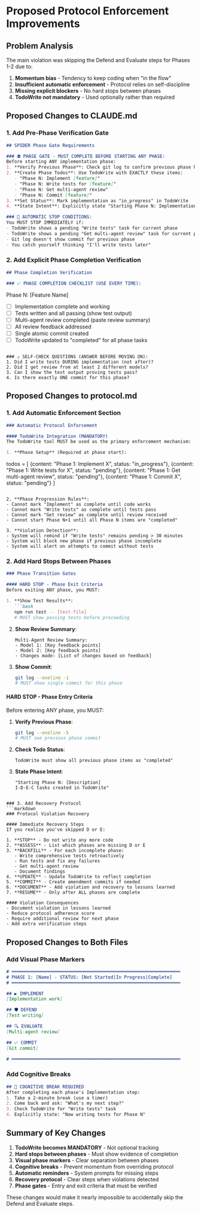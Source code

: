 # Proposed Protocol Enforcement Improvements

## Problem Analysis
The main violation was skipping the Defend and Evaluate steps for Phases 1-2 due to:
1. **Momentum bias** - Tendency to keep coding when "in the flow"
2. **Insufficient automatic enforcement** - Protocol relies on self-discipline
3. **Missing explicit blockers** - No hard stops between phases
4. **TodoWrite not mandatory** - Used optionally rather than required

## Proposed Changes to CLAUDE.md

### 1. Add Pre-Phase Verification Gate
```markdown
## SPIDER Phase Gate Requirements

### ⛔ PHASE GATE - MUST COMPLETE BEFORE STARTING ANY PHASE:
Before starting ANY implementation phase:
1. **Verify Previous Phase**: Check git log to confirm previous phase has I-D-E-C complete
2. **Create Phase Todos**: Use TodoWrite with EXACTLY these items:
   - "Phase N: Implement [feature]"
   - "Phase N: Write tests for [feature]"
   - "Phase N: Get multi-agent review"
   - "Phase N: Commit [feature]"
3. **Set Status**: Mark implementation as "in_progress" in TodoWrite
4. **State Intent**: Explicitly state "Starting Phase N: Implementation"

### 🚫 AUTOMATIC STOP CONDITIONS:
You MUST STOP IMMEDIATELY if:
- TodoWrite shows a pending "Write tests" task for current phase
- TodoWrite shows a pending "Get multi-agent review" task for current phase
- Git log doesn't show commit for previous phase
- You catch yourself thinking "I'll write tests later"
```

### 2. Add Explicit Phase Completion Verification
```markdown
## Phase Completion Verification

### ✅ PHASE COMPLETION CHECKLIST (USE EVERY TIME):
```
Phase N: [Feature Name]
- [ ] Implementation complete and working
- [ ] Tests written and all passing (show test output)
- [ ] Multi-agent review completed (paste review summary)
- [ ] All review feedback addressed
- [ ] Single atomic commit created
- [ ] TodoWrite updated to "completed" for all phase tasks
```

### ⚠️ SELF-CHECK QUESTIONS (ANSWER BEFORE MOVING ON):
1. Did I write tests DURING implementation (not after)?
2. Did I get review from at least 2 different models?
3. Can I show the test output proving tests pass?
4. Is there exactly ONE commit for this phase?
```

## Proposed Changes to protocol.md

### 1. Add Automatic Enforcement Section
```markdown
### Automatic Protocol Enforcement

#### TodoWrite Integration (MANDATORY)
The TodoWrite tool MUST be used as the primary enforcement mechanism:

1. **Phase Setup** (Required at phase start):
   ```
   todos = [
     {content: "Phase 1: Implement X", status: "in_progress"},
     {content: "Phase 1: Write tests for X", status: "pending"},
     {content: "Phase 1: Get multi-agent review", status: "pending"},
     {content: "Phase 1: Commit X", status: "pending"}
   ]
   ```

2. **Phase Progression Rules**:
   - Cannot mark "Implement" as complete until code works
   - Cannot mark "Write tests" as complete until tests pass
   - Cannot mark "Get review" as complete until review received
   - Cannot start Phase N+1 until all Phase N items are "completed"

3. **Violation Detection**:
   - System will remind if "Write tests" remains pending > 30 minutes
   - System will block new phase if previous phase incomplete
   - System will alert on attempts to commit without tests
```

### 2. Add Hard Stops Between Phases
```markdown
### Phase Transition Gates

#### HARD STOP - Phase Exit Criteria
Before exiting ANY phase, you MUST:

1. **Show Test Results**:
   ```bash
   npm run test -- [test-file]
   # MUST show passing tests before proceeding
   ```

2. **Show Review Summary**:
   ```
   Multi-Agent Review Summary:
   - Model 1: [Key feedback points]
   - Model 2: [Key feedback points]
   - Changes made: [List of changes based on feedback]
   ```

3. **Show Commit**:
   ```bash
   git log --oneline -1
   # MUST show single commit for this phase
   ```

#### HARD STOP - Phase Entry Criteria
Before entering ANY phase, you MUST:

1. **Verify Previous Phase**:
   ```bash
   git log --oneline -5
   # MUST see previous phase commit
   ```

2. **Check Todo Status**:
   ```
   TodoWrite must show all previous phase items as "completed"
   ```

3. **State Phase Intent**:
   ```
   "Starting Phase N: [Description]
   I-D-E-C tasks created in TodoWrite"
   ```
```

### 3. Add Recovery Protocol
```markdown
### Protocol Violation Recovery

#### Immediate Recovery Steps
If you realize you've skipped D or E:

1. **STOP** - Do not write any more code
2. **ASSESS** - List which phases are missing D or E
3. **BACKFILL** - For each incomplete phase:
   - Write comprehensive tests retroactively
   - Run tests and fix any failures
   - Get multi-agent review
   - Document findings
4. **UPDATE** - Update TodoWrite to reflect completion
5. **COMMIT** - Create amendment commits if needed
6. **DOCUMENT** - Add violation and recovery to lessons learned
7. **RESUME** - Only after ALL phases are complete

#### Violation Consequences
- Document violation in lessons learned
- Reduce protocol adherence score
- Require additional review for next phase
- Add extra verification steps
```

## Proposed Changes to Both Files

### Add Visual Phase Markers
```markdown
# ═══════════════════════════════════════════════════════════════
# PHASE 1: [Name] - STATUS: [Not Started|In Progress|Complete]
# ═══════════════════════════════════════════════════════════════

## ▶️ IMPLEMENT
[Implementation work]

## 🛡️ DEFEND
[Test writing]

## 🔍 EVALUATE
[Multi-agent review]

## ✅ COMMIT
[Git commit]

# ═══════════════════════════════════════════════════════════════
```

### Add Cognitive Breaks
```markdown
## 🧠 COGNITIVE BREAK REQUIRED
After completing each phase's Implementation step:
1. Take a 2-minute break (use a timer)
2. Come back and ask: "What's my next step?"
3. Check TodoWrite for "Write tests" task
4. Explicitly state: "Now writing tests for Phase N"
```

## Summary of Key Changes

1. **TodoWrite becomes MANDATORY** - Not optional tracking
2. **Hard stops between phases** - Must show evidence of completion
3. **Visual phase markers** - Clear separation between phases
4. **Cognitive breaks** - Prevent momentum from overriding protocol
5. **Automatic reminders** - System prompts for missing steps
6. **Recovery protocol** - Clear steps when violations detected
7. **Phase gates** - Entry and exit criteria that must be verified

These changes would make it nearly impossible to accidentally skip the Defend and Evaluate steps.